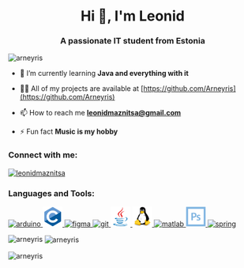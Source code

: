 <h1 align="center">Hi 👋, I'm Leonid</h1>
<h3 align="center">A passionate IT student from Estonia</h3>

<p align="left"> <img src="https://komarev.com/ghpvc/?username=arneyris&label=Profile%20views&color=0e75b6&style=flat" alt="arneyris" /> </p>

- 🌱 I’m currently learning **Java and everything with it**

- 👨‍💻 All of my projects are available at [https://github.com/Arneyris](https://github.com/Arneyris)

- 📫 How to reach me **leonidmaznitsa@gmail.com**

- ⚡ Fun fact **Music is my hobby**

<h3 align="left">Connect with me:</h3>
<p align="left">
<a href="https://linkedin.com/in/leonidmaznitsa" target="blank"><img align="center" src="https://raw.githubusercontent.com/rahuldkjain/github-profile-readme-generator/master/src/images/icons/Social/linked-in-alt.svg" alt="leonidmaznitsa" height="30" width="40" /></a>
</p>

<h3 align="left">Languages and Tools:</h3>
<p align="left"> <a href="https://www.arduino.cc/" target="_blank" rel="noreferrer"> <img src="https://cdn.worldvectorlogo.com/logos/arduino-1.svg" alt="arduino" width="40" height="40"/> </a> <a href="https://www.cprogramming.com/" target="_blank" rel="noreferrer"> <img src="https://raw.githubusercontent.com/devicons/devicon/master/icons/c/c-original.svg" alt="c" width="40" height="40"/> </a> <a href="https://www.figma.com/" target="_blank" rel="noreferrer"> <img src="https://www.vectorlogo.zone/logos/figma/figma-icon.svg" alt="figma" width="40" height="40"/> </a> <a href="https://git-scm.com/" target="_blank" rel="noreferrer"> <img src="https://www.vectorlogo.zone/logos/git-scm/git-scm-icon.svg" alt="git" width="40" height="40"/> </a> <a href="https://www.java.com" target="_blank" rel="noreferrer"> <img src="https://raw.githubusercontent.com/devicons/devicon/master/icons/java/java-original.svg" alt="java" width="40" height="40"/> </a> <a href="https://www.linux.org/" target="_blank" rel="noreferrer"> <img src="https://raw.githubusercontent.com/devicons/devicon/master/icons/linux/linux-original.svg" alt="linux" width="40" height="40"/> </a> <a href="https://www.mathworks.com/" target="_blank" rel="noreferrer"> <img src="https://upload.wikimedia.org/wikipedia/commons/2/21/Matlab_Logo.png" alt="matlab" width="40" height="40"/> </a> <a href="https://www.photoshop.com/en" target="_blank" rel="noreferrer"> <img src="https://raw.githubusercontent.com/devicons/devicon/master/icons/photoshop/photoshop-line.svg" alt="photoshop" width="40" height="40"/> </a> <a href="https://spring.io/" target="_blank" rel="noreferrer"> <img src="https://www.vectorlogo.zone/logos/springio/springio-icon.svg" alt="spring" width="40" height="40"/> </a> </p>

<p><img align="left" src="https://github-readme-stats.vercel.app/api/top-langs?username=arneyris&show_icons=true&locale=en&layout=compact" alt="arneyris" /></p>

<p>&nbsp;<img align="center" src="https://github-readme-stats.vercel.app/api?username=arneyris&show_icons=true&locale=en" alt="arneyris" /></p>

<p><img align="center" src="https://github-readme-streak-stats.herokuapp.com/?user=arneyris&" alt="arneyris" /></p>
